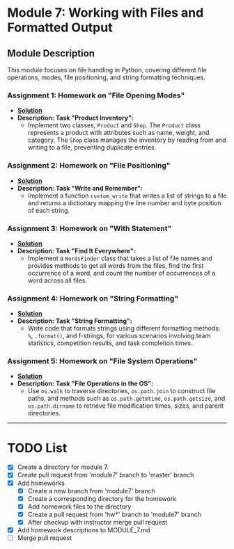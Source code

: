 # Module 7: Working with Files and Formatted Output

## Module Description
This module focuses on file handling in Python, covering different file operations, modes, file positioning, 
and string formatting techniques.

### Assignment 1: Homework on "File Opening Modes"
- **[Solution](./path/to/assignment1)**
- **Description:** 
  **Task "Product Inventory":**
  - Implement two classes, `Product` and `Shop`. 
    The `Product` class represents a product with attributes such as name, weight, and category. 
    The `Shop` class manages the inventory by reading from and writing to a file, preventing duplicate entries.

### Assignment 2: Homework on "File Positioning"
- **[Solution](./path/to/assignment2)**
- **Description:** 
  **Task "Write and Remember":**
  - Implement a function `custom_write` that writes a list of strings to a file 
    and returns a dictionary mapping the line number and byte position of each string.

### Assignment 3: Homework on "With Statement"
- **[Solution](./path/to/assignment3)**
- **Description:** 
  **Task "Find It Everywhere":**
  - Implement a `WordsFinder` class that takes a list of file names 
    and provides methods to get all words from the files, find the first occurrence of a word, 
    and count the number of occurrences of a word across all files.

### Assignment 4: Homework on "String Formatting"
- **[Solution](./path/to/assignment4)**
- **Description:** 
  **Task "String Formatting":**
  - Write code that formats strings using different formatting methods: `%`, `.format()`, 
    and f-strings, for various scenarios involving team statistics, competition results, and task completion times.

### Assignment 5: Homework on "File System Operations"
- **[Solution](./path/to/assignment5)**
- **Description:** 
  **Task "File Operations in the OS":**
  - Use `os.walk` to traverse directories, `os.path.join` to construct file paths, 
    and methods such as `os.path.getmtime`, `os.path.getsize`, and `os.path.dirname` 
    to retrieve file modification times, sizes, and parent directories.

---

# TODO List

- [x] Create a directory for module 7.
- [x] Create pull request from 'module7' branch to 'master' branch
- [x] Add homeworks
  - [x] Create a new branch from 'module7' branch
  - [x] Create a corresponding directory for the homework
  - [x] Add homework files to the directory
  - [x] Create a pull request from 'hw*' branch to 'module7' branch
  - [x] After checkup with instructor merge pull request
- [x] Add homework descriptions to MODULE_7.md
- [ ] Merge pull request